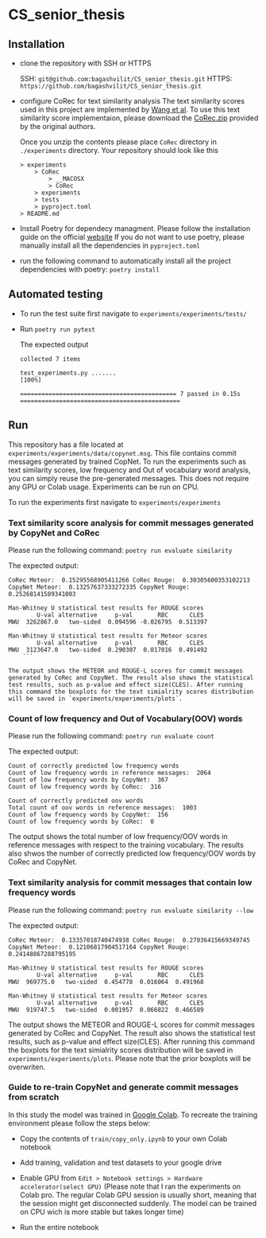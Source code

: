 # CS_senior_thesis

## Installation

- clone the repository with SSH or HTTPS

    SSH: `git@github.com:bagashvilit/CS_senior_thesis.git`
    HTTPS: `https://github.com/bagashvilit/CS_senior_thesis.git`

- configure CoRec for text similarity analysis
    The text similarity scores used in this project are implemented by [Wang et al](https://xin-xia.github.io/publication/tosem212.pdf). To use this text similarity score implementaion, please download the [CoRec.zip](https://zenodo.org/record/3828107#.Xr4DfRMzbWc) provided by the original authors.

    Once you unzip the contents please place `CoRec` directory in `./experiments` directory. Your repository should look like this

    ```
    > experiments
        > CoRec
            > __MACOSX
            > CoRec
        > experiments
        > tests
        > pyproject.toml
    > README.md
    ```

- Install Poetry for dependecy managment. Please follow the installation guide on the official [website](https://python-poetry.org/)
    If you do not want to use poetry, please manually install all the dependencies in `pyproject.toml`

- run the following command to automatically install all the project dependencies with poetry:
    `poetry install`

## Automated testing

- To run the test suite first navigate to `experiments/experiments/tests/`

- Run `poetry run pytest`

    The expected output

    ```
    collected 7 items                                                                                          

    test_experiments.py .......                                                                          [100%]

    ============================================ 7 passed in 0.15s =============================================

    ```

## Run

This repository has a file located at `experiments/experiments/data/copynet.msg`. This file contains commit messages generated by trained CopNet. To run the experiments such as text similarity scores, low frequency and Out of vocabulary word analysis, you can simply reuse the pre-generated messages. This does not require any GPU or Colab usage. Experiments can be run on CPU.

To run the experiments first navigate to `experiments/experiments`

### Text similarity score analysis for commit messages generated by CopyNet and CoRec

Please run the following command: `poetry run evaluate similarity`

The expected output:

```
CoRec Meteor:  0.15295568905411266 CoRec Rouge:  0.30305600353102213
CopyNet Meteor:  0.13257637333272335 CopyNet Rouge:  0.25268141589341003

Man-Whitney U statistical test results for ROUGE scores
        U-val alternative     p-val       RBC      CLES
MWU  3262867.0   two-sided  0.094596 -0.026795  0.513397

Man-Whitney U statistical test results for Meteor scores
        U-val alternative     p-val       RBC      CLES
MWU  3123647.0   two-sided  0.290307  0.017016  0.491492
    ```

The output shows the METEOR and ROUGE-L scores for commit messages generated by CoRec and CopyNet. The result also shows the statistical test results, such as p-value and effect size(CLES). After running this command the boxplots for the text simialrity scores distribution will be saved in `experiments/experiments/plots`.
```

### Count of low frequency and Out of Vocabulary(OOV) words

Please run the following command: `poetry run evaluate count`

The expected output:

```
Count of correctly predicted low frequency words
Count of low frequency words in reference messages:  2064
Count of low frequency words by CopyNet:  367
Count of low frequency words by CoRec:  316

Count of correctly predicted oov words
Total count of oov words in reference messages:  1003
Count of low frequency words by CopyNet:  156
Count of low frequency words by CoRec:  0
```

The output shows the total number of low frequency/OOV words in reference messages with respect to the training vocabulary. The results also shwos the number of correctly predicted low frequency/OOV words by CoRec and CopyNet.

### Text similarity analysis for commit messages that contain low frequency words

Please run the following command: `poetry run evaluate similarity --low`

The expected output:

```
CoRec Meteor:  0.13357018740474938 CoRec Rouge:  0.27036415669349745
CopyNet Meteor:  0.12106817904517164 CopyNet Rouge:  0.24148867288795195

Man-Whitney U statistical test results for ROUGE scores
        U-val alternative     p-val       RBC      CLES
MWU  969775.0   two-sided  0.454778  0.016064  0.491968

Man-Whitney U statistical test results for Meteor scores
        U-val alternative     p-val       RBC      CLES
MWU  919747.5   two-sided  0.001957  0.066822  0.466589
```

The output shows the METEOR and ROUGE-L scores for commit messages generated by CoRec and CopyNet. The result also shows the statistical test results, such as p-value and effect size(CLES). After running this command the boxplots for the text simialrity scores distribution will be saved in `experiments/experiments/plots`. Please note that the prior boxplots will be overwriten.


### Guide to re-train CopyNet and generate commit messages from scratch

In this study the model was trained in [Google Colab](https://colab.research.google.com/). To recreate the training environment please follow the steps below:

- Copy the contents of `train/copy_only.ipynb` to your own Colab notebook

- Add training, validation and test datasets to your google drive

- Enable GPU from `Edit > Notebook settings > Hardware accelerator(select GPU)` (Please note that I ran the experiments on Colab pro. The regular Colab GPU session is usually short, meaning that the session might get disconnected suddenly. The model can be trained on CPU wich is more stable but takes longer time)

- Run the entire notebook